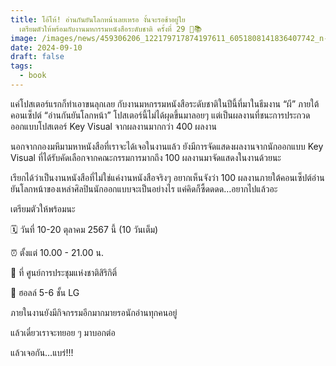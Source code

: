 ```yaml
---
title: โอ้โห้! อ่านกันยันโลกหน้าเลยเหรอ งั้นจะรอช้าอยู่ใย
  เตรียมตัวให้พร้อมกับงานมหกรรมหนังสือระดับชาติ ครั้งที่ 29 👻📚
image: /images/news/459306206_122179717874197611_6051808141836407742_n-2.jpg
date: 2024-09-10
draft: false
tags:
  - book
---
```

แค่โปสเตอร์แรกก็ทำเอาขนลุกเลย กับงานมหกรรมหนังสือระดับชาติในปีนี้ที่มาในธีมงาน “ผี” ภายใต้คอนเซ็ปต์ “อ่านกันยันโลกหน้า” โปสเตอร์นี้ไม่ได้ผุดขึ้นมาลอยๆ แต่เป็นผลงานที่ชนะการประกวดออกแบบโปสเตอร์ Key Visual จากผลงานมากกว่า 400 ผลงาน 



นอกจากกองมหึมามหาหนังสือที่เราจะได้เจอในงานแล้ว ยังมีการจัดแสดงผลงานจากนักออกแบบ Key Visual ที่ได้รับคัดเลือกจากคณะกรรมการมากถึง 100 ผลงานมาจัดแสดงในงานด้วยนะ



เรียกได้ว่าเป็นงานหนังสือที่ไม่ใช่แค่งานหนังสือจริงๆ อยากเห็นจังว่า 100 ผลงานภายใต้คอนเซ็ปต์อ่านยันโลกหน้าของเหล่าศิลปินนักออกแบบจะเป็นอย่างไร แค่คิดก็ซี้ดดดด…อยากไปแล้วอะ



เตรียมตัวให้พร้อมนะ 

🗓️ วันที่ 10-20 ตุลาคม 2567 นี้ (10 วันเต็ม)

⏰ ตั้งแต่ 10.00 - 21.00 น. 

📍 ที่ ศูนย์การประชุมแห่งชาติสิริกิติ์

📌 ฮอลล์ 5-6 ชั้น LG



ภายในงานยังมีกิจกรรมอีกมากมายรอนักอ่านทุกคนอยู่ 

แล้วเดี๋ยวเราจะทยอย ๆ มาบอกต่อ



แล้วเจอกัน…แบร่!!!
